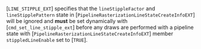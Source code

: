 [`LINE_STIPPLE_EXT`] specifies that the
`lineStippleFactor` and `lineStipplePattern` state in
[`PipelineRasterizationLineStateCreateInfoEXT`] will be ignored and
 **must**  be set dynamically with [`cmd_set_line_stipple_ext`] before any
draws are performed with a pipeline state with
[`PipelineRasterizationLineStateCreateInfoEXT`] member
`stippledLineEnable` set to [`TRUE`].